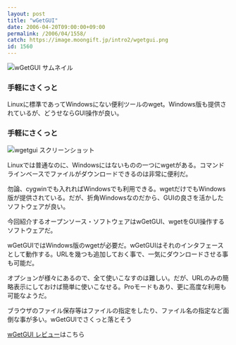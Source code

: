 ```yaml
---
layout: post
title: "wGetGUI"
date: 2006-04-20T09:00:00+09:00
permalink: /2006/04/1558/
catch: https://image.moongift.jp/intro2/wgetgui.png
id: 1560
---
```

 ![wGetGUI サムネイル](https://image.moongift.jp/intro2/wgetgui.t.png "wGetGUI サムネイル")
  

### 手軽にさくっと
  
Linuxに標準であってWindowsにない便利ツールのwget。Windows版も提供されているが、どうせならGUI操作が良い。  
<!--more-->  

### 手軽にさくっと
  

![wgetgui スクリーンショット](https://image.moongift.jp/intro2/wgetgui.png "wgetgui スクリーンショット")

  

Linuxでは普通なのに、Windowsにはないものの一つにwgetがある。コマンドラインベースでファイルがダウンロードできるのは非常に便利だ。

  

勿論、cygwinでも入れればWindowsでも利用できる。wgetだけでもWindows版が提供されている。だが、折角Windowsなのだから、GUIの良さを活かしたソフトウェアが良い。

  

今回紹介するオープンソース・ソフトウェアはwGetGUI、wgetをGUI操作するソフトウェアだ。

  

wGetGUIではWindows版のwgetが必要だ。wGetGUIはそれのインタフェースとして動作する。URLを幾つも追加しておく事で、一気にダウンロードさせる事も可能だ。

  

オプションが様々にあるので、全て使いこなすのは難しい。だが、URLのみの簡略表示にしておけば簡単に使いこなせる。Proモードもあり、更に高度な利用も可能なようだ。

  

ブラウザのファイル保存等はファイルの指定をしたり、ファイル名の指定など面倒な事が多い。wGetGUIでさくっと落とそう

  

[wGetGUI レビュー](http://oss.moongift.jp/review/i-1562.html)はこちら

